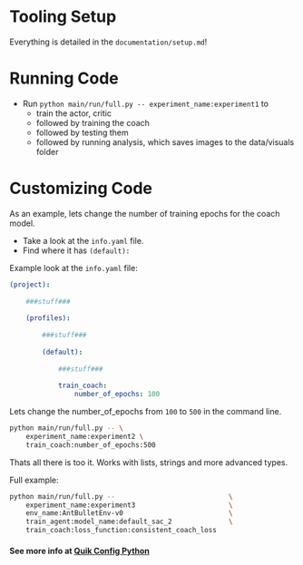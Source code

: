 # Tooling Setup

Everything is detailed in the `documentation/setup.md`!

# Running Code

- Run `python main/run/full.py -- experiment_name:experiment1` to 
    - train the actor, critic
    - followed by training the coach
    - followed by testing them
    - followed by running analysis, which saves images to the data/visuals folder


# Customizing  Code

As an example, lets change the number of training epochs for the coach model. 

- Take a look at the `info.yaml` file.
- Find where it has `(default):`

Example look at the `info.yaml` file:

```yaml
(project):
    
    ###stuff###
    
    (profiles):
        
        ###stuff###
        
        (default):
            
            ###stuff###
            
            train_coach:
                number_of_epochs: 100
```

Lets change the number_of_epochs from `100` to `500` in the command line.

```sh
python main/run/full.py -- \
    experiment_name:experiment2 \
    train_coach:number_of_epochs:500
```

Thats all there is too it. Works with lists, strings and more advanced types. <br>

Full example:

```sh
python main/run/full.py --                            \
    experiment_name:experiment3                       \
    env_name:AntBulletEnv-v0                          \
    train_agent:model_name:default_sac_2              \
    train_coach:loss_function:consistent_coach_loss
```

#### See more info at [Quik Config Python](https://github.com/jeff-hykin/quik_config_python#command-line-arguments)
